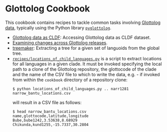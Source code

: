 # Glottolog Cookbook

This cookbook contains recipes to tackle common tasks involving 
[Glottolog data](https://github.com/glottolog/glottolog),
typically using the Python library [`pyglottolog`](https://github.com/glottolog/pyglottolog).

- [Glottolog data as CLDF](recipes/glottolog_cldf/README.md): Accessing Glottolog data as CLDF dataset.
- [Examining changes across Glottolog releases](recipes.changes.md).
- [treemaker](treemaker): Extracting a tree for a given set of languoids from the global tree.
- [`recipes/locations_of_child_languages.py`](recipes/locations_of_child_languages.py) is a script to extract locations for all languages in a given clade. It must be invoked specifying the local path to a clone of the Glottolog repository, the glottocode of the clade and the name of the CSV file to which to write the data, e.g. - if
invoked from within the `cookbook` directory of a repository clone:
  ```
  $ python locations_of_child_languages.py .. narr1281 narrow_bantu_locations.csv
  ```
  will result in a CSV file as follows:
  ```
  $ head narrow_bantu_locations.csv 
  name,glottocode,latitude,longitude
  Bube,bube1242,3.53638,8.68929
  Chikunda,kund1255,-15.7337,30.2804
  ```

